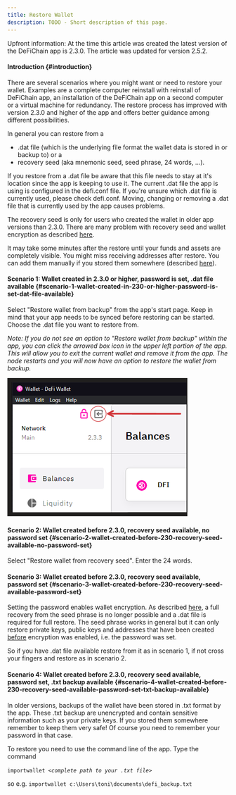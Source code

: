 ```yaml
---
title: Restore Wallet
description: TODO - Short description of this page.
---
```


Upfront information: At the time this article was created the latest version of the DeFiChain app is 2.3.0. The article was updated for version 2.5.2.

#### Introduction {#introduction}

There are several scenarios where you might want or need to restore your wallet. Examples are a complete computer reinstall with reinstall of DeFiChain app, an installation of the DeFiChain app on a second computer or a virtual machine for redundancy. The restore process has improved with version 2.3.0 and higher of the app and offers better guidance among different possibilities.

In general you can restore from a

- .dat file (which is the underlying file format the wallet data is stored in or backup to) or a
- recovery seed (aka mnemonic seed, seed phrase, 24 words, ...).

If you restore from a .dat file be aware that this file needs to stay at it's location since the app is keeping to use it. The current .dat file the app is using is configured in the defi.conf file. If you're unsure which .dat file is currently used, please check defi.conf. Moving, changing or removing a .dat file that is currently used by the app causes problems.

The recovery seed is only for users who created the wallet in older app versions than 2.3.0. There are many problem with recovery seed and wallet encryption as described [here](./Wallet_Encryption.md).

It may take some minutes after the restore until your funds and assets are completely visible. You might miss receiving addresses after restore. You can add them manually if you stored them somewhere (described [here](./Create_address.md#Display_an_old_address_again)).

#### Scenario 1: Wallet created in 2.3.0 or higher, password is set, .dat file available {#scenario-1-wallet-created-in-230-or-higher-password-is-set-dat-file-available}

Select "Restore wallet from backup" from the app's start page. Keep in mind that your app needs to be synced before restoring can be started. Choose the .dat file you want to restore from.

_Note: If you do not see an option to "Restore wallet from backup" within the app, you can click the arrowed box icon in the upper left portion of the app. This will allow you to exit the current wallet and remove it from the app. The node restarts and you will now have an option to restore the wallet from backup._

![](./media/Remove_wallet.png)

#### Scenario 2: Wallet created before 2.3.0, recovery seed available, no password set {#scenario-2-wallet-created-before-230-recovery-seed-available-no-password-set}

Select "Restore wallet from recovery seed". Enter the 24 words.

#### Scenario 3: Wallet created before 2.3.0, recovery seed available, password set {#scenario-3-wallet-created-before-230-recovery-seed-available-password-set}

Setting the password enables wallet encryption. As described [here](./corrupt_salvage_failed.md), a full recovery from the seed phrase is no longer possible and a .dat file is required for full restore. The seed phrase works in general but it can only restore private keys, public keys and addresses that have been created <u>before</u> encryption was enabled, i.e. the password was set.

So if you have .dat file available restore from it as in scenario 1, if not cross your fingers and restore as in scenario 2.

#### Scenario 4: Wallet created before 2.3.0, recovery seed available, password set, .txt backup available {#scenario-4-wallet-created-before-230-recovery-seed-available-password-set-txt-backup-available}

In older versions, backups of the wallet have been stored in .txt format by the app. These .txt backup are unencrypted and contain sensitive information such as your private keys. If you stored them somewhere remember to keep them very safe! Of course you need to remember your password in that case.

To restore you need to use the command line of the app. Type the command

`importwallet `_`<complete path to your .txt file>`_

so e.g. `importwallet c:\Users\toni\documents\defi_backup.txt`
